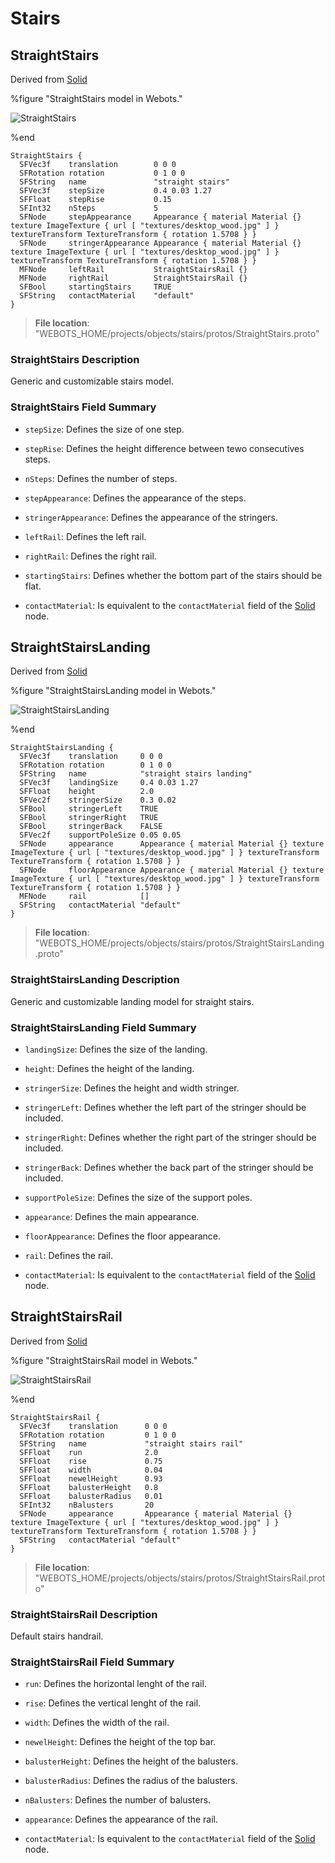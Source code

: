 # Stairs

## StraightStairs

Derived from [Solid](../reference/solid.md)

%figure "StraightStairs model in Webots."

![StraightStairs](images/objects/stairs/StraightStairs/model.png)

%end

```
StraightStairs {
  SFVec3f    translation        0 0 0
  SFRotation rotation           0 1 0 0
  SFString   name               "straight stairs"
  SFVec3f    stepSize           0.4 0.03 1.27                                                                                                                                           
  SFFloat    stepRise           0.15                                                                                                                                                    
  SFInt32    nSteps             5                                                                                                                                                       
  SFNode     stepAppearance     Appearance { material Material {} texture ImageTexture { url [ "textures/desktop_wood.jpg" ] } textureTransform TextureTransform { rotation 1.5708 } }  
  SFNode     stringerAppearance Appearance { material Material {} texture ImageTexture { url [ "textures/desktop_wood.jpg" ] } textureTransform TextureTransform { rotation 1.5708 } }  
  MFNode     leftRail           StraightStairsRail {}                                                                                                                                   
  MFNode     rightRail          StraightStairsRail {}                                                                                                                                   
  SFBool     startingStairs     TRUE                                                                                                                                                    
  SFString   contactMaterial    "default"                                                                                                                                               
}
```

> **File location**: "WEBOTS\_HOME/projects/objects/stairs/protos/StraightStairs.proto"

### StraightStairs Description

Generic and customizable stairs model.

### StraightStairs Field Summary

- `stepSize`: Defines the size of one step.

- `stepRise`: Defines the height difference between tewo consecutives steps.

- `nSteps`: Defines the number of steps.

- `stepAppearance`: Defines the appearance of the steps.

- `stringerAppearance`: Defines the appearance of the stringers.

- `leftRail`: Defines the left rail.

- `rightRail`: Defines the right rail.

- `startingStairs`: Defines whether the bottom part of the stairs should be flat.

- `contactMaterial`: Is equivalent to the `contactMaterial` field of the [Solid](../reference/solid.md) node.

## StraightStairsLanding

Derived from [Solid](../reference/solid.md)

%figure "StraightStairsLanding model in Webots."

![StraightStairsLanding](images/objects/stairs/StraightStairsLanding/model.png)

%end

```
StraightStairsLanding {
  SFVec3f    translation     0 0 0
  SFRotation rotation        0 1 0 0
  SFString   name            "straight stairs landing"
  SFVec3f    landingSize     0.4 0.03 1.27                                                                                                                                           
  SFFloat    height          2.0                                                                                                                                                     
  SFVec2f    stringerSize    0.3 0.02                                                                                                                                                
  SFBool     stringerLeft    TRUE                                                                                                                                                    
  SFBool     stringerRight   TRUE                                                                                                                                                    
  SFBool     stringerBack    FALSE                                                                                                                                                   
  SFVec2f    supportPoleSize 0.05 0.05                                                                                                                                               
  SFNode     appearance      Appearance { material Material {} texture ImageTexture { url [ "textures/desktop_wood.jpg" ] } textureTransform TextureTransform { rotation 1.5708 } }  
  SFNode     floorAppearance Appearance { material Material {} texture ImageTexture { url [ "textures/desktop_wood.jpg" ] } textureTransform TextureTransform { rotation 1.5708 } }  
  MFNode     rail            []                                                                                                                                                      
  SFString   contactMaterial "default"                                                                                                                                               
}
```

> **File location**: "WEBOTS\_HOME/projects/objects/stairs/protos/StraightStairsLanding.proto"

### StraightStairsLanding Description

Generic and customizable landing model for straight stairs.

### StraightStairsLanding Field Summary

- `landingSize`: Defines the size of the landing.

- `height`: Defines the height of the landing.

- `stringerSize`: Defines the height and width stringer.

- `stringerLeft`: Defines whether the left part of the stringer should be included.

- `stringerRight`: Defines whether the right part of the stringer should be included.

- `stringerBack`: Defines whether the back part of the stringer should be included.

- `supportPoleSize`: Defines the size of the support poles.

- `appearance`: Defines the main appearance.

- `floorAppearance`: Defines the floor appearance.

- `rail`: Defines the rail.

- `contactMaterial`: Is equivalent to the `contactMaterial` field of the [Solid](../reference/solid.md) node.

## StraightStairsRail

Derived from [Solid](../reference/solid.md)

%figure "StraightStairsRail model in Webots."

![StraightStairsRail](images/objects/stairs/StraightStairsRail/model.png)

%end

```
StraightStairsRail {
  SFVec3f    translation      0 0 0
  SFRotation rotation         0 1 0 0
  SFString   name             "straight stairs rail"
  SFFloat    run              2.0                                                                                                                                                     
  SFFloat    rise             0.75                                                                                                                                                    
  SFFloat    width            0.04                                                                                                                                                    
  SFFloat    newelHeight      0.93                                                                                                                                                    
  SFFloat    balusterHeight   0.8                                                                                                                                                     
  SFFloat    balusterRadius   0.01                                                                                                                                                    
  SFInt32    nBalusters       20                                                                                                                                                      
  SFNode     appearance       Appearance { material Material {} texture ImageTexture { url [ "textures/desktop_wood.jpg" ] } textureTransform TextureTransform { rotation 1.5708 } }  
  SFString   contactMaterial "default"                                                                                                                                                
}
```

> **File location**: "WEBOTS\_HOME/projects/objects/stairs/protos/StraightStairsRail.proto"

### StraightStairsRail Description

Default stairs handrail.

### StraightStairsRail Field Summary

- `run`: Defines the horizontal lenght of the rail.

- `rise`: Defines the vertical lenght of the rail.

- `width`: Defines the width of the rail.

- `newelHeight`: Defines the height of the top bar.

- `balusterHeight`: Defines the height of the balusters.

- `balusterRadius`: Defines the radius of the balusters.

- `nBalusters`: Defines the number of balusters.

- `appearance`: Defines the appearance of the rail.

- `contactMaterial`: Is equivalent to the `contactMaterial` field of the [Solid](../reference/solid.md) node.

